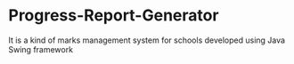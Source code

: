 # Progress-Report-Generator
It is a kind of marks management system for schools developed using Java Swing framework
